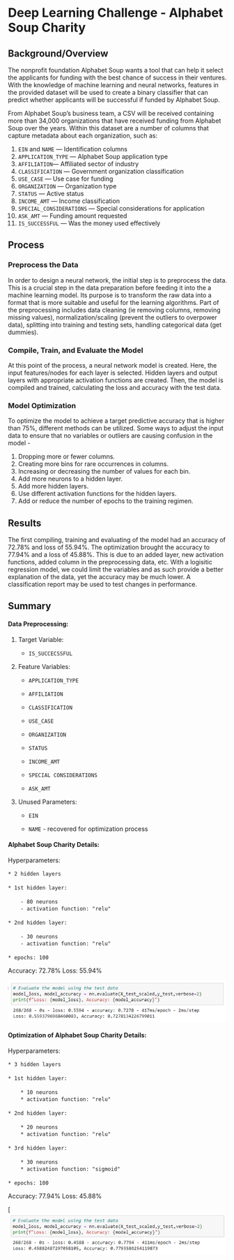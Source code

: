 # Deep Learning Challenge - Alphabet Soup Charity

## Background/Overview

The nonprofit foundation Alphabet Soup wants a tool that can help it select the applicants for funding with the best chance of success in their ventures. With the knowledge of machine learning and neural networks, features in the provided dataset will be used to create a binary classifier that can predict whether applicants will be successful if funded by Alphabet Soup.

From Alphabet Soup’s business team, a CSV will be received containing more than 34,000 organizations that have received funding from Alphabet Soup over the years. Within this dataset are a number of columns that capture metadata about each organization, such as:

  1. `EIN` and `NAME` — Identification columns
  2. `APPLICATION_TYPE` — Alphabet Soup application type
  3. `AFFILIATION`— Affiliated sector of industry
  4. `CLASSIFICATION` — Government organization classification
  5. `USE_CASE` — Use case for funding
  6. `ORGANIZATION` — Organization type
  7. `STATUS` — Active status
  8. `INCOME_AMT` — Income classification
  9. `SPECIAL_CONSIDERATIONS` — Special considerations for application
  10. `ASK_AMT` — Funding amount requested
  11. `IS_SUCCESSFUL` — Was the money used effectively

## Process

### Preprocess the Data
In order to design a neural network, the initial step is to preprocess the data. This is a crucial step in the data preparation before feeding it into the a machine learning model. Its purpose is to transform the raw data into a format that is more suitable and useful for the learning algorithms. Part of the preprocessing includes data cleaning (ie removing columns, removing missing values), normalization/scaling (prevent the outliers to overpower data), splitting into training and testing sets, handling categorical data (get dummies).

### Compile, Train, and Evaluate the Model
At this point of the process, a neural network model is created. Here, the input features/nodes for each layer is selected. Hidden layers and output layers with appropriate activation functions are created. Then, the model is compiled and trained, calculating the loss and accuracy with the test data. 

### Model Optimization
To optimize the model to achieve a target predictive accuracy that is higher than 75%, different methods can be utilized. Some ways to adjust the input data to ensure that no variables or outliers are causing confusion in the model -
  1. Dropping more or fewer columns.
  2. Creating more bins for rare occurrences in columns.
  3. Increasing or decreasing the number of values for each bin.
  4. Add more neurons to a hidden layer.
  5. Add more hidden layers.
  6. Use different activation functions for the hidden layers.
  7. Add or reduce the number of epochs to the training regimen.

## Results
The first compiling, training and evaluating of the model had an accuracy of 72.78% and loss of 55.94%. The optimization brought the accuracy to 77.94% and a loss of 45.88%. This is due to an added layer, new activation functions, added column in the preprocessing data, etc. With a logisitic regression model, we could limit the variables and as such provide a better explanation of the data, yet the accuracy may be much lower. A classification report may be used to test changes in performance.

## Summary

#### Data Preprocessing:
  1. Target Variable:
     * `IS_SUCCECSSFUL`
  3. Feature Variables:
     * `APPLICATION_TYPE`
     
     * `AFFILIATION`
     
     * `CLASSIFICATION`
     
     * `USE_CASE`
     
     * `ORGANIZATION`
     
     * `STATUS`
     
     * `INCOME_AMT`
     
     * `SPECIAL CONSIDERATIONS`
     
     * `ASK_AMT`
     
  4. Unused Parameters:
     
      * `EIN`
     
      * `NAME` - recovered for optimization process

#### Alphabet Soup Charity Details:
Hyperparameters: 

    * 2 hidden layers
    
    * 1st hidden layer: 
    
        - 80 neurons
        - activation function: "relu"
        
    * 2nd hidden layer: 
    
        - 30 neurons
        - activation function: "relu"
        
    * epochs: 100
    
Accuracy: 72.78%
Loss: 55.94%

[![/images/Model1AccuracyReport.png](https://github.com/mxchellejxde/deep-learning-challenge/blob/main/images/Model1AccuracyReport.png)](https://github.com/mxchellejxde/deep-learning-challenge/blob/main/images/Model1AccuracyReport.png)

#### Optimization of Alphabet Soup Charity Details:
Hyperparameters: 

    * 3 hidden layers
    
    * 1st hidden layer: 
    
        * 10 neurons
        * activation function: "relu"
        
    * 2nd hidden layer: 
    
        * 20 neurons
        * activation function: "relu"
        
    * 3rd hidden layer: 
    
        * 30 neurons
        * activation function: "sigmoid"
        
    * epochs: 100
    
Accuracy: 77.94%
Loss: 45.88%

[![/images/Model2AccuracyReport.png](https://github.com/mxchellejxde/deep-learning-challenge/blob/main/images/Model2AccuracyReport.png)

